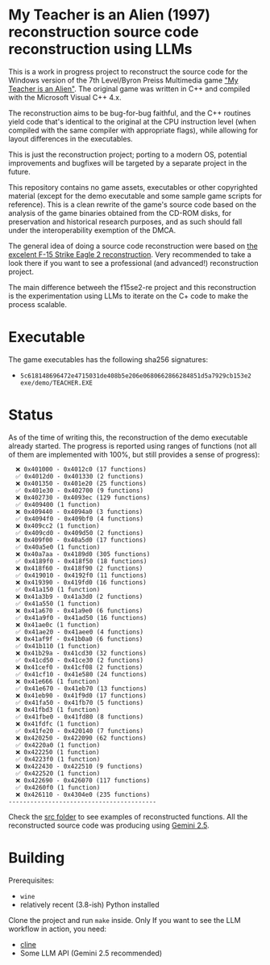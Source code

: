 #  My Teacher is an Alien (1997) reconstruction  source code reconstruction using LLMs

This is a work in progress project to reconstruct the source code for the Windows version of the 7th Level/Byron Preiss Multimedia  game ["My Teacher is an Alien"](https://adventuregamers.com/games/my-teacher-is-an-alien). The original game was written in C++ and compiled with the Microsoft Visual C++ 4.x.

The reconstruction aims to be bug-for-bug faithful, and the C++ routines yield code that's identical to the original at the CPU instruction level (when compiled with the same compiler with appropriate flags), while allowing for layout differences in the executables.

This is just the reconstruction project; porting to a modern OS, potential improvements and bugfixes will be targeted by a separate project in the future.

This repository contains no game assets, executables or other copyrighted material (except for the demo executable and some sample game scripts for reference). This is a clean rewrite of the game's source code based on the analysis of the game binaries obtained from the CD-ROM disks, for preservation and historical research purposes, and as such should fall under the interoperability exemption of the DMCA.

The general idea of doing a source code reconstruction were based on [the excelent F-15 Strike Eagle 2 reconstruction](https://github.com/neuviemeporte/f15se2-re). Very recommended to take a look there if you want to see a professional (and advanced!) reconstruction project.

The main difference betweeh the f15se2-re project and this reconstruction is the experimentation using LLMs to iterate on the C+ code to make the process scalable.

# Executable

The game executables has the following sha256 signatures:

* `5c618148696472e4715031de408b5e206e0680662866284851d5a7929cb153e2  exe/demo/TEACHER.EXE`

# Status

As of the time of writing this, the reconstruction of the demo executable already started. The progress is reported using ranges of functions (not all of them are implemented with 100%, but still provides a sense of progress):

```--- Progress Report ---
  ❌ 0x401000 - 0x4012c0 (17 functions)
  ✅ 0x4012d0 - 0x401330 (2 functions)
  ❌ 0x401350 - 0x401e20 (25 functions)
  ✅ 0x401e30 - 0x402700 (9 functions)
  ❌ 0x402730 - 0x4093ec (129 functions)
  ✅ 0x409400 (1 function)
  ❌ 0x409440 - 0x4094a0 (3 functions)
  ✅ 0x4094f0 - 0x409bf0 (4 functions)
  ❌ 0x409cc2 (1 function)
  ✅ 0x409cd0 - 0x409d50 (2 functions)
  ❌ 0x409f00 - 0x40a5d0 (17 functions)
  ✅ 0x40a5e0 (1 function)
  ❌ 0x40a7aa - 0x4189d0 (305 functions)
  ✅ 0x4189f0 - 0x418f50 (18 functions)
  ❌ 0x418f60 - 0x418f90 (2 functions)
  ✅ 0x419010 - 0x4192f0 (11 functions)
  ❌ 0x419390 - 0x419fd0 (16 functions)
  ✅ 0x41a150 (1 function)
  ❌ 0x41a3b9 - 0x41a3d0 (2 functions)
  ✅ 0x41a550 (1 function)
  ❌ 0x41a670 - 0x41a9e0 (6 functions)
  ✅ 0x41a9f0 - 0x41ad50 (16 functions)
  ❌ 0x41ae0c (1 function)
  ✅ 0x41ae20 - 0x41aee0 (4 functions)
  ❌ 0x41af9f - 0x41b0a0 (6 functions)
  ✅ 0x41b110 (1 function)
  ❌ 0x41b29a - 0x41cd30 (32 functions)
  ✅ 0x41cd50 - 0x41ce30 (2 functions)
  ❌ 0x41cef0 - 0x41cf08 (2 functions)
  ✅ 0x41cf10 - 0x41e580 (24 functions)
  ❌ 0x41e666 (1 function)
  ✅ 0x41e670 - 0x41eb70 (13 functions)
  ❌ 0x41eb90 - 0x41f9d0 (17 functions)
  ✅ 0x41fa50 - 0x41fb70 (5 functions)
  ❌ 0x41fbd3 (1 function)
  ✅ 0x41fbe0 - 0x41fd80 (8 functions)
  ❌ 0x41fdfc (1 function)
  ✅ 0x41fe20 - 0x420140 (7 functions)
  ❌ 0x420250 - 0x422090 (62 functions)
  ✅ 0x4220a0 (1 function)
  ❌ 0x422250 (1 function)
  ✅ 0x4223f0 (1 function)
  ❌ 0x422430 - 0x422510 (9 functions)
  ✅ 0x422520 (1 function)
  ❌ 0x422690 - 0x426070 (117 functions)
  ✅ 0x4260f0 (1 function)
  ❌ 0x426110 - 0x4304e0 (235 functions)
-----------------------------------------
```

Check the [src folder](./src) to see examples of reconstructed functions. All the reconstructed source code was producing using [Gemini 2.5](https://blog.google/technology/google-deepmind/gemini-model-thinking-updates-march-2025/).

# Building

Prerequisites:

* `wine`
* relatively recent (3.8-ish) Python installed

Clone the project and run `make` inside. Only
If you want to see the LLM workflow in action, you need:

* [cline](https://cline.bot/)
* Some LLM API (Gemini 2.5 recommended)